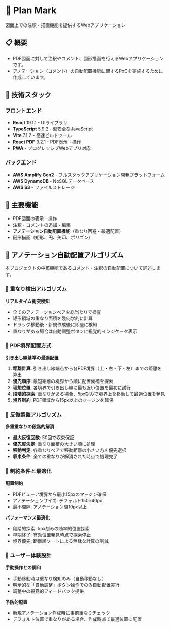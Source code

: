 # 📐 Plan Mark

図面上での注釈・描画機能を提供するWebアプリケーション

## 📋 概要

- PDF図面に対して注釈やコメント、図形描画を行えるWebアプリケーションです。
- アノテーション（コメント）の自動配置機能に関するPoCを実施するために作成しています。

## 🚀 技術スタック

### フロントエンド

- **React** 19.1.1 - UIライブラリ
- **TypeScript** 5.9.2 - 型安全なJavaScript
- **Vite** 7.1.2 - 高速ビルドツール
- **React PDF** 9.2.1 - PDF表示・操作
- **PWA** - プログレッシブWebアプリ対応

### バックエンド

- **AWS Amplify Gen2** - フルスタックアプリケーション開発プラットフォーム
- **AWS DynamoDB** - NoSQLデータベース
- **AWS S3** - ファイルストレージ

## 🎯 主要機能

- PDF図面の表示・操作
- 注釈・コメントの追加・編集
- **アノテーション自動配置機能**（重なり回避・最適配置）
- 図形描画（矩形、円、矢印、ポリゴン）

## 🧠 アノテーション自動配置アルゴリズム

本プロジェクトの中核機能であるコメント・注釈の自動配置について詳述します。

### 📍 重なり検出アルゴリズム

**リアルタイム衝突検知**

- 全てのアノテーションペアを総当たりで検査
- 矩形領域の重なり面積を幾何学的に計算
- ドラッグ移動後・新規作成後に即座に検知
- 重なりがある場合は自動調整ボタンに視覚的インジケータ表示

### 🎯 PDF境界配置方式

**引き出し線基準の最適配置**

1. **距離計算**: 引き出し線端点から各PDF境界（上・右・下・左）までの距離を算出
2. **優先順序**: 最短距離の境界から順に配置候補を探索
3. **理想位置**: 各境界で引き出し線に最も近い位置を最初に試行
4. **段階的探索**: 重なりがある場合、5px刻みで境界上を移動して最適位置を発見
5. **境界制約**: PDF領域から15px以上のマージンを確保

### 🔄 反復調整アルゴリズム

**多重重なりの段階的解消**

- **最大反復回数**: 50回で収束保証
- **優先度決定**: 重なり面積の大きい順に処理
- **移動判定**: 各重なりペアで移動距離の小さい方を優先選択
- **収束条件**: 全ての重なりが解消された時点で処理完了

### 📐 制約条件と最適化

**配置制約**

- PDFビューア境界から最小15pxのマージン確保
- アノテーションサイズ: デフォルト150×40px
- 最小間隔: アノテーション間10px以上

**パフォーマンス最適化**

- 段階的探索: 5px刻みの効率的位置探索
- 早期終了: 有効位置発見時点で探索停止
- 境界優先: 距離順ソートによる無駄な計算の削減

### 🎨 ユーザー体験設計

**手動操作との調和**

- 手動移動時は重なり検知のみ（自動移動なし）
- 明示的な「自動調整」ボタン操作でのみ自動配置実行
- 調整中の視覚的フィードバック提供

**予防的配置**

- 新規アノテーション作成時に事前重なりチェック
- デフォルト位置で重なりがある場合、作成時点で最適位置に配置
